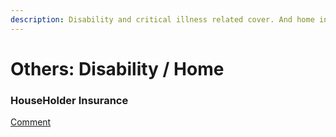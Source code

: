 ```yaml
---
description: Disability and critical illness related cover. And home insurance too.
---
```


# Others: Disability / Home

### HouseHolder Insurance

[Comment](https://www.reddit.com/r/IndiaInvestments/comments/33y4r0/random_discussion_thread_for_week_of_april_27/cqrjvq3/)
